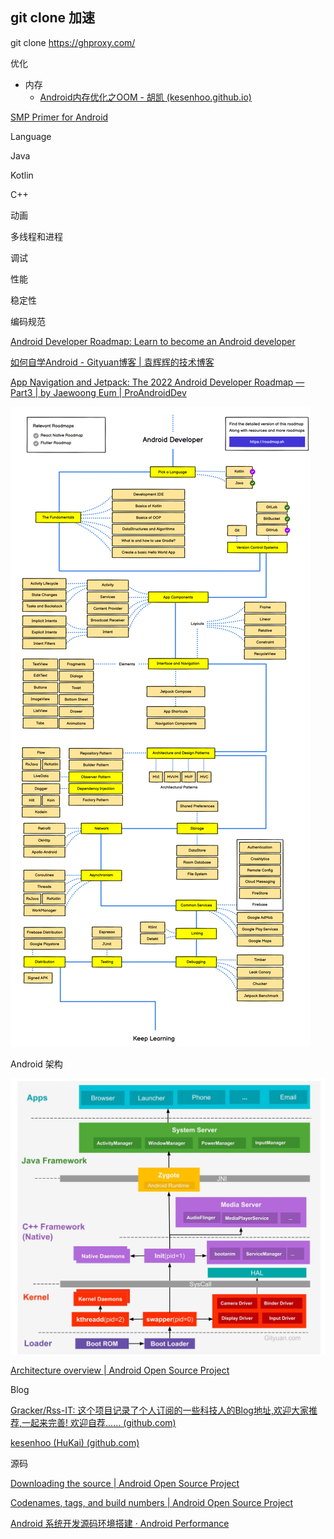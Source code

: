 ## git clone 加速

git clone https://ghproxy.com/



优化

- 内存
  - [Android内存优化之OOM - 胡凯 (kesenhoo.github.io)](https://kesenhoo.github.io/android-performance-oom/)

[SMP Primer for Android](https://developer.android.com/training/articles/smp.html?hl=zh-cn#dataraces)



Language

Java

Kotlin

C++

动画

多线程和进程

调试

性能

稳定性

编码规范



[Android Developer Roadmap: Learn to become an Android developer](https://roadmap.sh/android)

[如何自学Android - Gityuan博客 | 袁辉辉的技术博客](https://gityuan.com/2016/04/24/how-to-study-android/)

[App Navigation and Jetpack: The 2022 Android Developer Roadmap — Part3 | by Jaewoong Eum | ProAndroidDev](https://proandroiddev.com/the-2022-android-developer-roadmap-part-3-89ba329898d0)

![AndroidRoadmap](assets/AndroidRoadmap.png)





Android 架构

![android-boot](assets/android-boot.jpg)

[Architecture overview  | Android Open Source Project](https://source.android.com/docs/core/architecture)



Blog

[Gracker/Rss-IT: 这个项目记录了个人订阅的一些科技人的Blog地址,欢迎大家推荐,一起来完善! 欢迎自荐...... (github.com)](https://github.com/Gracker/Rss-IT)

[kesenhoo (HuKai) (github.com)](https://github.com/kesenhoo)





源码

[Downloading the source  | Android Open Source Project](https://source.android.com/docs/setup/download/downloading#initializing-a-repo-client)

[Codenames, tags, and build numbers  | Android Open Source Project](https://source.android.com/docs/setup/about/build-numbers#source-code-tags-and-builds)

[Android 系统开发源码环境搭建 · Android Performance](https://androidperformance.com/2018/11/01/android-system-develop-0/#/安装-Ubuntu-系统)